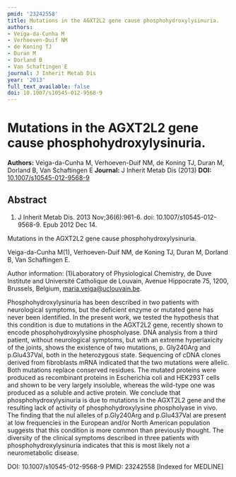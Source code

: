 ```yaml
---
pmid: '23242558'
title: Mutations in the AGXT2L2 gene cause phosphohydroxylysinuria.
authors:
- Veiga-da-Cunha M
- Verhoeven-Duif NM
- de Koning TJ
- Duran M
- Dorland B
- Van Schaftingen E
journal: J Inherit Metab Dis
year: '2013'
full_text_available: false
doi: 10.1007/s10545-012-9568-9
---
```


# Mutations in the AGXT2L2 gene cause phosphohydroxylysinuria.
**Authors:** Veiga-da-Cunha M, Verhoeven-Duif NM, de Koning TJ, Duran M, Dorland B, Van Schaftingen E
**Journal:** J Inherit Metab Dis (2013)
**DOI:** [10.1007/s10545-012-9568-9](https://doi.org/10.1007/s10545-012-9568-9)

## Abstract

1. J Inherit Metab Dis. 2013 Nov;36(6):961-6. doi: 10.1007/s10545-012-9568-9.
Epub  2012 Dec 14.

Mutations in the AGXT2L2 gene cause phosphohydroxylysinuria.

Veiga-da-Cunha M(1), Verhoeven-Duif NM, de Koning TJ, Duran M, Dorland B, Van 
Schaftingen E.

Author information:
(1)Laboratory of Physiological Chemistry, de Duve Institute and Université 
Catholique de Louvain, Avenue Hippocrate 75, 1200, Brussels, Belgium, 
maria.veiga@uclouvain.be.

Phosphohydroxylysinuria has been described in two patients with neurological 
symptoms, but the deficient enzyme or mutated gene has never been identified. In 
the present work, we tested the hypothesis that this condition is due to 
mutations in the AGXT2L2 gene, recently shown to encode phosphohydroxylysine 
phospholyase. DNA analysis from a third patient, without neurological symptoms, 
but with an extreme hyperlaxicity of the joints, shows the existence of two 
mutations, p. Gly240Arg and p.Glu437Val, both in the heterozygous state. 
Sequencing of cDNA clones derived from fibroblasts mRNA indicated that the two 
mutations were allelic. Both mutations replace conserved residues. The mutated 
proteins were produced as recombinant proteins in Escherichia coli and HEK293T 
cells and shown to be very largely insoluble, whereas the wild-type one was 
produced as a soluble and active protein. We conclude that 
phosphohydroxylysinuria is due to mutations in the AGXT2L2 gene and the 
resulting lack of activity of phosphohydroxylysine phospholyase in vivo. The 
finding that the nul alleles of p.Gly240Arg and p.Glu437Val are present at low 
frequencies in the European and/or North American population suggests that this 
condition is more common than previously thought. The diversity of the clinical 
symptoms described in three patients with phosphohydroxylysinuria indicates that 
this is most likely not a neurometabolic disease.

DOI: 10.1007/s10545-012-9568-9
PMID: 23242558 [Indexed for MEDLINE]
